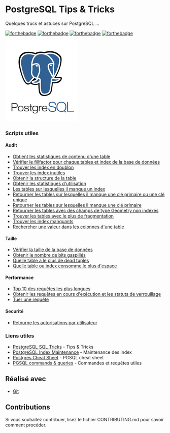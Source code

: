 # PostgreSQL Tips & Tricks

Quelques trucs et astuces sur PostgreSQL ...

[![forthebadge](https://forthebadge.com/images/badges/you-didnt-ask-for-this.svg)](http://forthebadge.com) [![forthebadge](https://forthebadge.com/images/badges/contains-technical-debt.svg)](http://forthebadge.com)  [![forthebadge](https://forthebadge.com/images/badges/check-it-out.svg)](http://forthebadge.com)  [![forthebadge](https://forthebadge.com/images/badges/built-with-love.svg)](http://forthebadge.com)

![PostgreSQL](./images/postgresql-logo-256.png)

### Scripts utiles

#### Audit

* [Obtient les statistiques de contenu d'une table](./scripts/audit/table-statistics.sql)
* [Vérifier le fillfactor pour chaque tables et index de la base de données](./scripts/audit/fill-factor-value.sql)
* [Trouver les index en doublon](./scripts/audit/duplicate-indexes.sql)
* [Trouver les index inutiles](./scripts/audit/useless-indexes.sql)
* [Obtenir la structure de la table](./scripts/audit/table-structure.sql)
* [Obtenir les statistiques d'utilisation](./scripts/audit/index-usage-statistics.sql)
* [Les tables sur lesquelles il manque un index](./scripts/audit/tables-need-indexing.sql)
* [Retourner les tables sur lesquelles il manque une clé primaire ou une clé unique](./scripts/audit/tables-without-pk-ui.sql)
* [Retourner les tables sur lesquelles il manque une clé primaire](./scripts/audit/tables-without-pk.sql)
* [Retourner les tables avec des champs de type Geometry non indexés](./scripts/audit/tables-without-indexes-on-geometry.sql)
* [Trouver les tables avec le plus de fragmentation](./scripts/audit/find_bloated_tables.sql)
* [Trouver les index manquants](./scripts/audit/missing-indexes.sql)
* [Rechercher une valeur dans les colonnes d'une table](./scripts/audit/search-in-every-field-in-a-table.sql)

#### Taille

* [Vérifier la taille de la base de données](./scripts/size-related-issues/db-size.sql)
* [Obtenir le nombre de bits gaspillés](./scripts/size-related-issues/wasted-bytes.sql)
* [Quelle table a le plus de dead tuples](./scripts/size-related-issues/dead-tuples.sql)
* [Quelle table ou index consomme le plus d'espace](./scripts/size-related-issues/most-space.sql)

#### Performance

* [Top 10 des requêtes les plus longues](./scripts/performance-related-issues/top-10-longest-queries.sql)
* [Obtenir les requêtes en cours d'exécution et les statuts de verrouillage](./scripts/performance-related-issues/running-queries.sql)
* [Tuer une requête](./scripts/performance-related-issues/kill.sql)

#### Securité

* [Retourne les autorisations par utilisateur](./scripts/security/user-grants.sql)

### Liens utiles

* [PostgreSQL SQL Tricks](https://postgres.cz/wiki/PostgreSQL_SQL_Tricks) - Tips & Tricks
* [PostgreSQL Index Maintenance](https://wiki.postgresql.org/wiki/Index_Maintenance) - Maintenance des index
* [Postgres Cheat Sheet](https://postgrescheatsheet.com/#/tables) - PGSQL cheat sheet
* [PGSQL commands & queries](https://dzone.com/articles/useful-postgresql-commandsqueries-part-1) - Commandes et requêtes utiles

## Réalisé avec

* [Git](https://git-scm.com)

## Contributions

Si vous souhaitez contribuer, lisez le fichier CONTRIBUTING.md pour savoir comment procéder.
